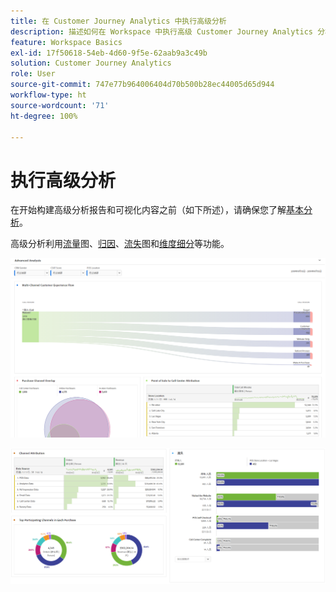 ```yaml
---
title: 在 Customer Journey Analytics 中执行高级分析
description: 描述如何在 Workspace 中执行高级 Customer Journey Analytics 分析。
feature: Workspace Basics
exl-id: 17f50618-54eb-4d60-9f5e-62aab9a3c49b
solution: Customer Journey Analytics
role: User
source-git-commit: 747e77b964006404d70b500b28ec44005d65d944
workflow-type: ht
source-wordcount: '71'
ht-degree: 100%

---
```


# 执行高级分析

在开始构建高级分析报告和可视化内容之前（如下所述），请确保您了解[基本分析](/help/analysis-workspace/perform-basic-analysis.md)。

高级分析利用[流量](/help/analysis-workspace/visualizations/c-flow/flow.md)图、[归因](/help/analysis-workspace/c-panels/attribution.md)、[流失](/help/analysis-workspace/visualizations/fallout/fallout-flow.md)图和[维度细分](/help/components/dimensions/t-breakdown-fa.md)等功能。

![流程图中显示的高级分析。](assets/cja-adv-analysis1.png)

![多个可视化示例，例如 donut、venn 和堆叠条形图。](assets/cja-adv-analysis2.png)
